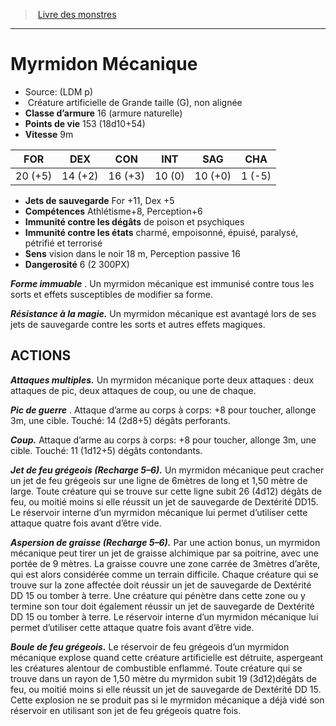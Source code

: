 ﻿> [Livre des monstres](tome_of_beasts.md)

---

# Myrmidon Mécanique

- Source: (LDM p)
-  Créature artificielle de Grande taille (G), non alignée
- **Classe d’armure** 16 (armure naturelle)
- **Points de vie** 153 (18d10+54)
- **Vitesse** 9m

|FOR|DEX|CON|INT|SAG|CHA|
|---|---|---|---|---|---|
|20 (+5)|14 (+2)|16 (+3)|10 (0)|10 (+0)|1 (-5)|

- **Jets de sauvegarde** For +11, Dex +5
- **Compétences** Athlétisme+8, Perception+6
- **Immunité contre les dégâts** de poison et psychiques
- **Immunité contre les états** charmé, empoisonné, épuisé, paralysé, pétrifié et terrorisé
- **Sens** vision dans le noir 18 m, Perception passive 16
- **Dangerosité** 6 (2 300PX)

**_Forme immuable_** . Un myrmidon mécanique est immunisé contre tous les sorts et effets susceptibles de modifier sa forme.

**_Résistance à la magie._** Un myrmidon mécanique est avantagé lors de ses jets de sauvegarde contre les sorts et autres effets magiques.

## ACTIONS

**_Attaques multiples._** Un myrmidon mécanique porte deux attaques : deux attaques de pic, deux attaques de coup, ou une de chaque.

**_Pic de guerre_** . Attaque d’arme au corps à corps: +8 pour toucher, allonge 3m, une cible. Touché: 14 (2d8+5) dégâts perforants.

**_Coup._** Attaque d’arme au corps à corps: +8 pour toucher, allonge 3m, une cible. Touché: 11 (1d12+5) dégâts contondants.

**_Jet de feu grégeois (Recharge 5–6)._** Un myrmidon mécanique peut cracher un jet de feu grégeois sur une ligne de 6mètres de long et 1,50 mètre de large. Toute créature qui se trouve sur cette ligne subit 26 (4d12) dégâts de feu, ou moitié moins si elle réussit un jet de sauvegarde de Dextérité DD15. Le réservoir interne d’un myrmidon mécanique lui permet d’utiliser cette attaque quatre fois avant d’être vide.

**_Aspersion de graisse (Recharge 5–6)._** Par une action bonus, un myrmidon mécanique peut tirer un jet de graisse alchimique par sa poitrine, avec une portée de 9 mètres. La graisse couvre une zone carrée de 3mètres d’arête, qui est alors considérée comme un terrain difficile. Chaque créature qui se trouve sur la zone affectée doit réussir un jet de sauvegarde de Dextérité DD 15 ou tomber à terre. Une créature qui pénètre dans cette zone ou y termine son tour doit également réussir un jet de sauvegarde de Dextérité DD 15 ou tomber à terre. Le réservoir interne d’un myrmidon mécanique lui permet d’utiliser cette attaque quatre fois avant d’être vide.

**_Boule de feu grégeois._** Le réservoir de feu grégeois d’un myrmidon mécanique explose quand cette créature artificielle est détruite, aspergeant les créatures alentour de combustible enflammé. Toute créature qui se trouve dans un rayon de 1,50 mètre du myrmidon subit 19 (3d12)dégâts de feu, ou moitié moins si elle réussit un jet de sauvegarde de Dextérité DD 15. Cette explosion ne se produit pas si le myrmidon mécanique a déjà vidé son réservoir en utilisant son jet de feu grégeois quatre fois.

